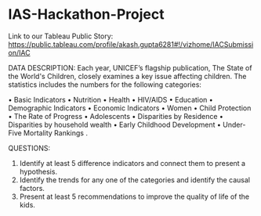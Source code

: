 # IAS-Hackathon-Project
Link to our Tableau Public Story: https://public.tableau.com/profile/akash.gupta6281#!/vizhome/IACSubmission/IAC

DATA DESCRIPTION:
Each year, UNICEF’s flagship publication, The State of the World's Children, closely examines
a key issue affecting children. The statistics includes the numbers for the following
categories:

• Basic Indicators
• Nutrition
• Health
• HIV/AIDS
• Education
• Demographic Indicators
• Economic Indicators
• Women
• Child Protection
• The Rate of Progress
• Adolescents
• Disparities by Residence
• Disparities by household wealth
• Early Childhood Development
• Under-Five Mortality Rankings
.

QUESTIONS:
1. Identify at least 5 difference indicators and connect them to present a hypothesis.
2. Identify the trends for any one of the categories and identify the causal factors.
3. Present at least 5 recommendations to improve the quality of life of the kids.
